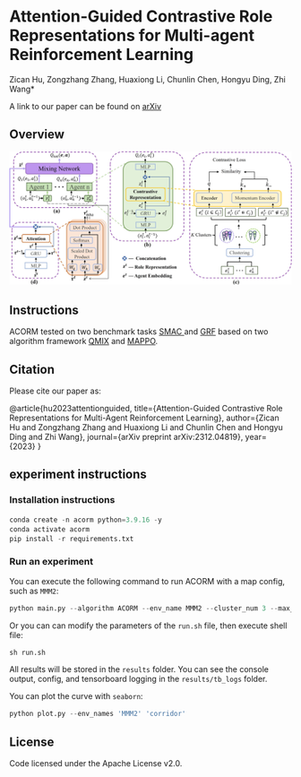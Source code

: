 # **Attention-Guided Contrastive Role Representations for Multi-agent Reinforcement Learning**

Zican Hu, Zongzhang Zhang, Huaxiong Li, Chunlin Chen, Hongyu Ding, Zhi Wang*

A link to our paper can be found on [arXiv](https://arxiv.org/abs/2312.04819)

## **Overview**

![ACORM_QMIX](./ACORM_QMIX.jpg)

## **Instructions**

ACORM tested on two benchmark tasks [SMAC ](https://github.com/oxwhirl/smac) and [GRF](https://github.com/google-research/football) based on two algorithm framework [QMIX](https://arxiv.org/abs/1803.11485) and [MAPPO](https://arxiv.org/abs/2103.01955).

## **Citation**

Please cite our paper as:

@article{hu2023attentionguided,
  title={Attention-Guided Contrastive Role Representations for Multi-Agent Reinforcement Learning},
  author={Zican Hu and Zongzhang Zhang and Huaxiong Li and Chunlin Chen and Hongyu Ding and Zhi Wang},
  journal={arXiv preprint arXiv:2312.04819},
  year={2023}
}

## **experiment instructions**

### **Installation instructions**

```python
conda create -n acorm python=3.9.16 -y
conda activate acorm
pip install -r requirements.txt
```

### Run an experiment

You can execute the following command to run ACORM with a map config, such as `MMM2`:

```python
python main.py --algorithm ACORM --env_name MMM2 --cluster_num 3 --max_train_steps 3050000
```

Or you can  can modify the parameters of the `run.sh` file, then execute shell file:

```python
sh run.sh
```

All results will be stored in the `results` folder. You can see the console output, config, and tensorboard logging in the `results/tb_logs` folder.

You can plot the curve with `seaborn`:

```python
python plot.py --env_names 'MMM2' 'corridor'
```

## License

Code licensed under the Apache License v2.0.

